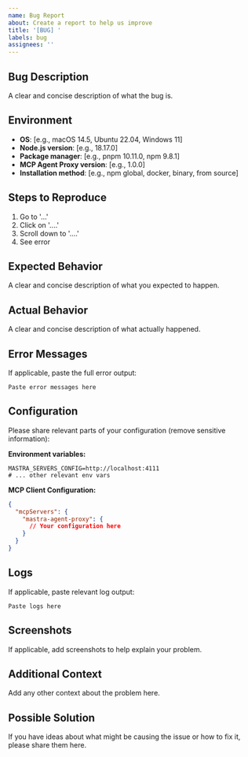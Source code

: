```yaml
---
name: Bug Report
about: Create a report to help us improve
title: '[BUG] '
labels: bug
assignees: ''
---
```


## Bug Description
A clear and concise description of what the bug is.

## Environment
- **OS**: [e.g., macOS 14.5, Ubuntu 22.04, Windows 11]
- **Node.js version**: [e.g., 18.17.0]
- **Package manager**: [e.g., pnpm 10.11.0, npm 9.8.1]
- **MCP Agent Proxy version**: [e.g., 1.0.0]
- **Installation method**: [e.g., npm global, docker, binary, from source]

## Steps to Reproduce
1. Go to '...'
2. Click on '....'
3. Scroll down to '....'
4. See error

## Expected Behavior
A clear and concise description of what you expected to happen.

## Actual Behavior
A clear and concise description of what actually happened.

## Error Messages
If applicable, paste the full error output:

```
Paste error messages here
```

## Configuration
Please share relevant parts of your configuration (remove sensitive information):

**Environment variables:**
```env
MASTRA_SERVERS_CONFIG=http://localhost:4111
# ... other relevant env vars
```

**MCP Client Configuration:**
```json
{
  "mcpServers": {
    "mastra-agent-proxy": {
      // Your configuration here
    }
  }
}
```

## Logs
If applicable, paste relevant log output:

```
Paste logs here
```

## Screenshots
If applicable, add screenshots to help explain your problem.

## Additional Context
Add any other context about the problem here.

## Possible Solution
If you have ideas about what might be causing the issue or how to fix it, please share them here. 